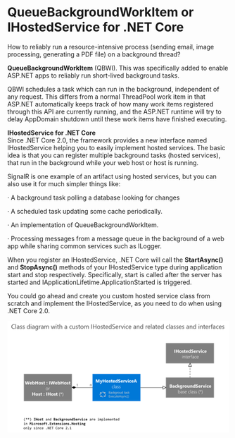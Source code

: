# QueueBackgroundWorkItem or IHostedService for .NET Core

How to reliably run a resource-intensive process  \(sending email, image processing, generating a PDF file\) on a background thread?

**QueueBackgroundWorkItem** \(QBWI\). This was specifically added to enable ASP.NET apps to reliably run short-lived background tasks.

QBWI schedules a task which can run in the background, independent of any request. This differs from a normal ThreadPool work item in that ASP.NET automatically keeps track of how many work items registered through this API are currently running, and the ASP.NET runtime will try to delay AppDomain shutdown until these work items have finished executing.

**IHostedService for .NET Core**  
 Since .NET Core 2.0, the framework provides a new interface named IHostedService helping you to easily implement hosted services. The basic idea is that you can register multiple background tasks \(hosted services\), that run in the background while your web host or host is running.

SignalR is one example of an artifact using hosted services, but you can also use it for much simpler things like:

·         A background task polling a database looking for changes

·         A scheduled task updating some cache periodically.

·         An implementation of QueueBackgroundWorkItem.

·         Processing messages from a message queue in the background of a web app while sharing common services such as ILogger.

When you register an IHostedService, .NET Core will call the **StartAsync\(\)** and **StopAsync\(\)** methods of your IHostedService type during application start and stop respectively. Specifically, start is called after the server has started and IApplicationLifetime.ApplicationStarted is triggered.

You could go ahead and create you custom hosted service class from scratch and implement the IHostedService, as you need to do when using .NET Core 2.0.

![](../../.gitbook/assets/image%20%2839%29.png)

